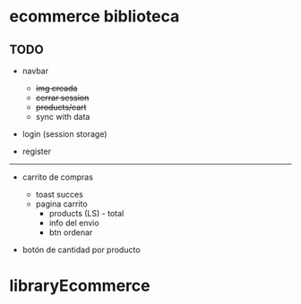 # ecommerce biblioteca


## TODO
- navbar
   - ~~img creada~~
   - ~~cerrar session~~
   - ~~products/cart~~
   - sync with data


- login (session storage)
- register 
---
- carrito de compras 
  - toast succes
  - pagina carrito
    - products (LS) - total
    - info del envio 
    - btn ordenar  

- botón de cantidad por producto

# libraryEcommerce
